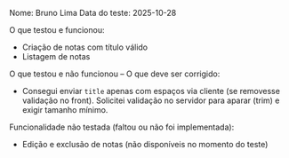 Nome: Bruno Lima
Data do teste: 2025-10-28

O que testou e funcionou:
- Criação de notas com título válido
- Listagem de notas

O que testou e não funcionou – O que deve ser corrigido:
- Consegui enviar `title` apenas com espaços via cliente (se removesse validação no front). Solicitei validação no servidor para aparar (trim) e exigir tamanho mínimo.

Funcionalidade não testada (faltou ou não foi implementada):
- Edição e exclusão de notas (não disponíveis no momento do teste)
